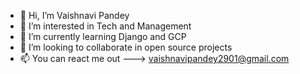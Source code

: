 - 👋 Hi, I’m Vaishnavi Pandey
- 👀 I’m interested in Tech and Management
- 🌱 I’m currently learning Django and GCP
- 💞️ I’m looking to collaborate in open source projects
- 📫 You can react me out ---> vaishnavipandey2901@gmail.com

<!---
vishu1089/vishu1089 is a ✨ special ✨ repository because its `README.md` (this file) appears on your GitHub profile.
You can click the Preview link to take a look at your changes.
--->
